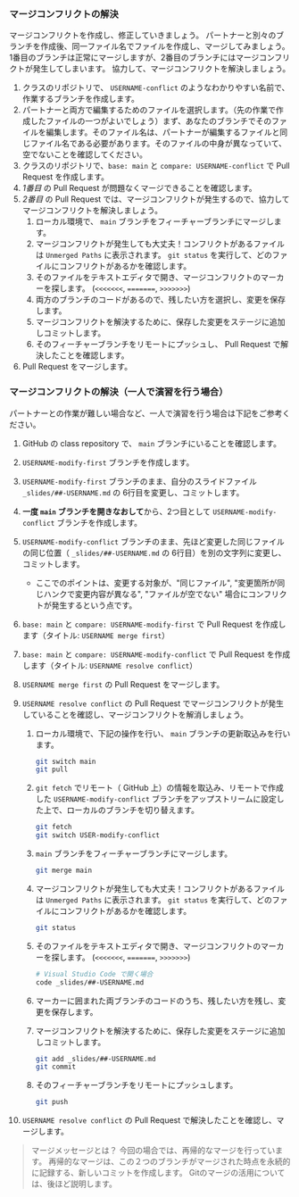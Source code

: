 ### マージコンフリクトの解決

マージコンフリクトを作成し、修正していきましょう。 パートナーと別々のブランチを作成後、同一ファイル名でファイルを作成し、マージしてみましょう。 1番目のブランチは正常にマージしますが、2番目のブランチにはマージコンフリクトが発生してしまいます。 協力して、マージコンフリクトを解決しましょう。

1. クラスのリポジトリで、 `USERNAME-conflict` のようなわかりやすい名前で、作業するブランチを作成します。
1. パートナーと両方で編集するためのファイルを選択します。（先の作業で作成したファイルの一つがよいでしょう）まず、あなたのブランチでそのファイルを編集します。そのファイル名は、パートナーが編集するファイルと同じファイル名である必要があります。そのファイルの中身が異なっていて、空でないことを確認してください。
1. クラスのリポジトリで、`base: main` と `compare: USERNAME-conflict` で Pull Request を作成します。
1. *1番目* の Pull Request が問題なくマージできることを確認します。
1. *2番目* の Pull Request では、マージコンフリクトが発生するので、協力してマージコンフリクトを解決しましょう。
    1. ローカル環境で、 `main` ブランチをフィーチャーブランチにマージします。
    1. マージコンフリクトが発生しても大丈夫！コンフリクトがあるファイルは `Unmerged Paths` に表示されます。 `git status` を実行して、どのファイルにコンフリクトがあるかを確認します。
    1. そのファイルをテキストエディタで開き、マージコンフリクトのマーカーを探します。 (`<<<<<<<`, `=======`, `>>>>>>>`)
    1. 両方のブランチのコードがあるので、残したい方を選択し、変更を保存します。
    1. マージコンフリクトを解決するために、保存した変更をステージに追加しコミットします。
    1. そのフィーチャーブランチをリモートにプッシュし、 Pull Request で解決したことを確認します。
1. Pull Request をマージします。

### マージコンフリクトの解決（一人で演習を行う場合）

パートナーとの作業が難しい場合など、一人で演習を行う場合は下記をご参考ください。

1. GitHub の class repository で、 `main` ブランチにいることを確認します。
1. `USERNAME-modify-first` ブランチを作成します。
1. `USERNAME-modify-first` ブランチのまま、自分のスライドファイル `_slides/##-USERNAME.md` の 6行目を変更し、コミットします。
1. **一度 `main` ブランチを開きなおして**から、2つ目として `USERNAME-modify-conflict` ブランチを作成します。
1. `USERNAME-modify-conflict` ブランチのまま、先ほど変更した同じファイルの同じ位置（ `_slides/##-USERNAME.md` の 6行目）を別の文字列に変更し、コミットします。
   - ここでのポイントは、変更する対象が、"同じファイル", "変更箇所が同じハンクで変更内容が異なる", "ファイルが空でない" 場合にコンフリクトが発生するという点です。
1. `base: main` と `compare: USERNAME-modify-first` で Pull Request を作成します（タイトル: `USERNAME merge first`）
1. `base: main` と `compare: USERNAME-modify-conflict` で Pull Request を作成します（タイトル: `USERNAME resolve conflict`）
1. `USERNAME merge first` の Pull Request をマージします。
1. `USERNAME resolve conflict` の Pull Request でマージコンフリクトが発生していることを確認し、マージコンフリクトを解消しましょう。
   1. ローカル環境で、下記の操作を行い、 `main` ブランチの更新取込みを行います。

      ```sh
      git switch main
      git pull
      ```

   1. `git fetch` でリモート（ GitHub 上）の情報を取込み、リモートで作成した `USERNAME-modify-conflict` ブランチをアップストリームに設定した上で、ローカルのブランチを切り替えます。

      ```sh
      git fetch
      git switch USER-modify-conflict
      ```

   1. `main` ブランチをフィーチャーブランチにマージします。

      ```sh
      git merge main
      ```

   1. マージコンフリクトが発生しても大丈夫！コンフリクトがあるファイルは `Unmerged Paths` に表示されます。 `git status` を実行して、どのファイルにコンフリクトがあるかを確認します。

      ```sh
      git status
      ```

   1. そのファイルをテキストエディタで開き、マージコンフリクトのマーカーを探します。 (`<<<<<<<`, `=======`, `>>>>>>>`)

      ```sh
      # Visual Studio Code で開く場合
      code _slides/##-USERNAME.md
      ```

   1. マーカーに囲まれた両ブランチのコードのうち、残したい方を残し、変更を保存します。
   1. マージコンフリクトを解決するために、保存した変更をステージに追加しコミットします。

      ```sh
      git add _slides/##-USERNAME.md
      git commit
      ```

   1. そのフィーチャーブランチをリモートにプッシュします。

      ```sh
      git push
      ```

1. `USERNAME resolve conflict` の Pull Request で解決したことを確認し、マージします。

> マージメッセージとは？ 今回の場合では、再帰的なマージを行っています。 再帰的なマージは、この２つのブランチがマージされた時点を永続的に記録する、新しいコミットを作成します。 Gitのマージの活用については、後ほど説明します。
